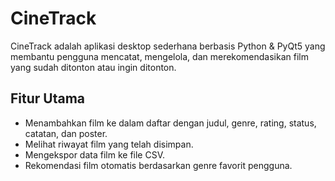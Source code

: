 # CineTrack
CineTrack adalah aplikasi desktop sederhana berbasis Python & PyQt5 yang membantu pengguna mencatat, mengelola, dan merekomendasikan film yang sudah ditonton atau ingin ditonton.

## Fitur Utama
- Menambahkan film ke dalam daftar dengan judul, genre, rating, status, catatan, dan poster.
- Melihat riwayat film yang telah disimpan.
- Mengekspor data film ke file CSV.
- Rekomendasi film otomatis berdasarkan genre favorit pengguna.
